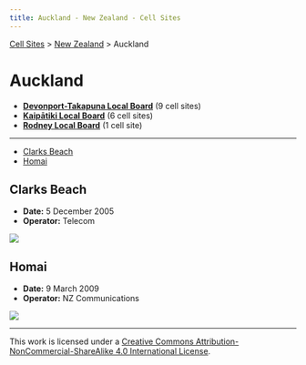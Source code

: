 ```yaml
---
title: Auckland - New Zealand - Cell Sites
---
```


[Cell Sites](../../) > [New Zealand](../) > Auckland

# Auckland

* **[Devonport-Takapuna Local Board](devonport-takapuna)** (9 cell sites)
* **[Kaipātiki Local Board](kaipatiki)** (6 cell sites)
* **[Rodney Local Board](rodney)** (1 cell site)

---

* [Clarks Beach](#clarks-beach)
* [Homai](#homai)

## Clarks Beach

* **Date:** 5 December 2005
* **Operator:** Telecom

![](https://f001.backblazeb2.com/file/CellSites/NZ/AUK/Franklin/20051205-131054.jpg)

## Homai

* **Date:** 9 March 2009
* **Operator:** NZ Communications

![](https://f001.backblazeb2.com/file/CellSites/NZ/AUK/Manurewa/20090309-145859.jpg)

---

This work is licensed under a [Creative Commons Attribution-NonCommercial-ShareAlike 4.0 International License](http://creativecommons.org/licenses/by-nc-sa/4.0/).
